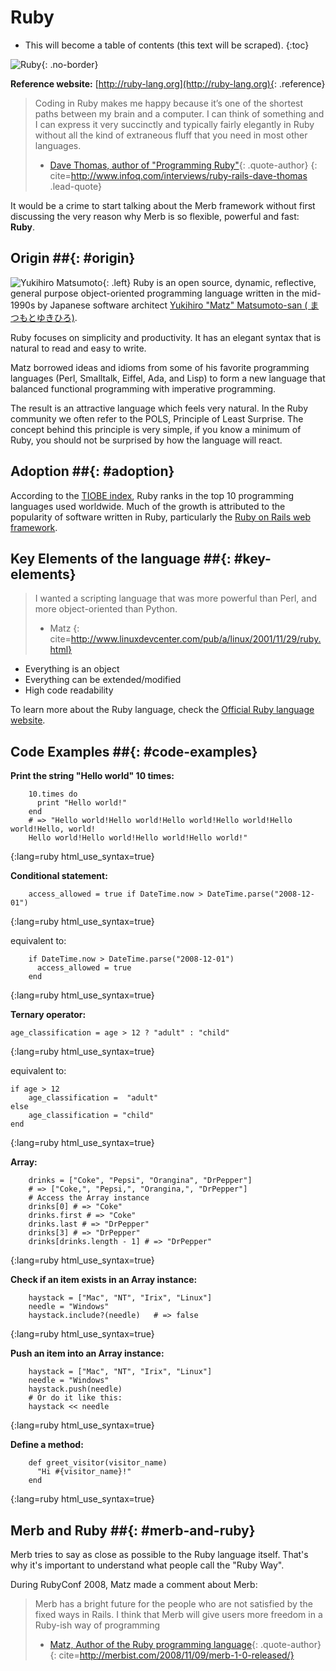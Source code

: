 # Ruby

* This will become a table of contents (this text will be scraped).
{:toc}

![Ruby](/images/ruby-header.gif){: .no-border}

**Reference website:** [http://ruby-lang.org](http://ruby-lang.org){: .reference}

> Coding in Ruby makes me happy because it’s one of the shortest paths between my brain and a computer. I can think of something and I can express it very succinctly and typically fairly elegantly in Ruby without all the kind of extraneous fluff that you need in most other languages.
> - [Dave Thomas, author of "Programming Ruby"](http://pragdave.pragprog.com/){: .quote-author}
{: cite=http://www.infoq.com/interviews/ruby-rails-dave-thomas .lead-quote}

It would be a crime to start talking about the Merb framework without first discussing the very reason why Merb is so flexible, powerful and fast: **Ruby**.

## Origin ##{: #origin}
![Yukihiro Matsumoto](/images/Yukihiro_Matsumoto.jpg){: .left}
Ruby is an open source, dynamic, reflective, general purpose object-oriented programming language written in the mid-1990s by Japanese software architect [Yukihiro "Matz" Matsumoto-san ( まつもとゆきひろ)](http://en.wikipedia.org/wiki/Yukihiro_Matsumoto).

Ruby focuses on simplicity and productivity. It has an elegant syntax that is natural to read and easy to write.

Matz borrowed ideas and idioms from some of his favorite programming languages (Perl, Smalltalk, Eiffel, Ada, and Lisp) to form a new language that balanced functional programming with imperative programming.

The result is an attractive language which feels very natural. In the Ruby community we often refer to the POLS, Principle of Least Surprise. The concept behind this principle is very simple, if you know a minimum of Ruby, you should not be surprised by how the language will react.

## Adoption ##{: #adoption}
According to the [TIOBE index](http://www.tiobe.com/index.php/content/paperinfo/tpci/index.html), Ruby ranks in the top 10 programming languages used worldwide. Much of the growth is attributed to the popularity of software written in Ruby, particularly the [Ruby on Rails web framework](http://rubyonrails.org).

## Key Elements of the language ##{: #key-elements}

> I wanted a scripting language that was more powerful than Perl, and more object-oriented than Python.
> - Matz
{: cite=http://www.linuxdevcenter.com/pub/a/linux/2001/11/29/ruby.html}

* Everything is an object
* Everything can be extended/modified
* High code readability

To learn more about the Ruby language, check the [Official Ruby language website](http://www.ruby-lang.org/en/about).

## Code Examples ##{: #code-examples}

**Print the string "Hello world" 10 times:**

		10.times do
		  print "Hello world!"
		end
		# => "Hello world!Hello world!Hello world!Hello world!Hello world!Hello, world!
		Hello world!Hello world!Hello world!Hello world!"
{:lang=ruby html_use_syntax=true}

**Conditional statement:**

		access_allowed = true if DateTime.now > DateTime.parse("2008-12-01")
{:lang=ruby html_use_syntax=true}

equivalent to:

		if DateTime.now > DateTime.parse("2008-12-01")
		  access_allowed = true 
		end
{:lang=ruby html_use_syntax=true}

**Ternary operator:**

	age_classification = age > 12 ? "adult" : "child"
{:lang=ruby html_use_syntax=true}

equivalent to:

	if age > 12
		age_classification =  "adult"
	else
		age_classification = "child"
	end
{:lang=ruby html_use_syntax=true}

**Array:**

		drinks = ["Coke", "Pepsi", "Orangina", "DrPepper"]
		# => ["Coke,", "Pepsi,", "Orangina,", "DrPepper"]
		# Access the Array instance
		drinks[0] # => "Coke"
		drinks.first # => "Coke"
		drinks.last # => "DrPepper"
		drinks[3] # => "DrPepper"
		drinks[drinks.length - 1] # => "DrPepper"
{:lang=ruby html_use_syntax=true}


**Check if an item exists in an Array instance:**

		haystack = ["Mac", "NT", "Irix", "Linux"]
		needle = "Windows"
		haystack.include?(needle)	# => false
{:lang=ruby html_use_syntax=true}

**Push an item into an Array instance:**

		haystack = ["Mac", "NT", "Irix", "Linux"]
		needle = "Windows"
		haystack.push(needle)
		# Or do it like this:
		haystack << needle
{:lang=ruby html_use_syntax=true}

**Define a method:**

		def greet_visitor(visitor_name)
		  "Hi #{visitor_name}!"
		end
{:lang=ruby html_use_syntax=true}

## Merb and Ruby ##{: #merb-and-ruby}

Merb tries to say as close as possible to the Ruby language itself. That's why it's important to understand what people call the "Ruby Way".

During RubyConf 2008, Matz made a comment about Merb:

> Merb has a bright future for the people who are not satisfied by the fixed ways in Rails.  I think that Merb will give users more freedom in a Ruby-ish way of programming
> - [Matz, Author of the Ruby programming language](http://ruby-lang.org/){: .quote-author}
{: cite=http://merbist.com/2008/11/09/merb-1-0-released/}
